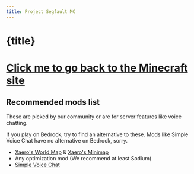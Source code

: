 ```yaml
---
title: Project Segfault MC
---
```

# {title}

# [Click me to go back to the Minecraft site](minecraft)

## Recommended mods list
These are picked by our community or are for server features like voice chatting.

If you play on Bedrock, try to find an alternative to these. Mods like Simple Voice Chat have no alternative on Bedrock, sorry.
- [Xaero's World Map](https://www.curseforge.com/minecraft/mc-mods/xaeros-world-map) & [Xaero's Minimap](https://www.curseforge.com/minecraft/mc-mods/xaeros-minimap)
- Any optimization mod (We recommend at least Sodium)
- [Simple Voice Chat](https://www.curseforge.com/minecraft/mc-mods/simple-voice-chat)
